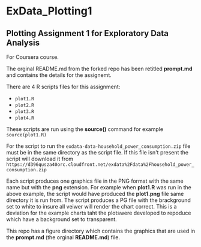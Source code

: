 ExData_Plotting1
================

Plotting Assignment 1 for Exploratory Data Analysis
-------------
For Coursera course.

The orginal README.md from the forked repo has been retitled **prompt.md** and contains the details for the assignemt.

There are 4 R scripts files for this assignment:

* `plot1.R`
* `plot2.R`
* `plot3.R`
* `plot4.R`

These scripts are run using the **source()** command for example `source(plot1.R)`

For the script to run the `exdata-data-household_power_consumption.zip` file must be in the 
same directory as the script file. If this file isn't present the script will
download it from `https://d396qusza40orc.cloudfront.net/exdata%2Fdata%2Fhousehold_power_consumption.zip`

Each script produces one graphics file in the PNG format with the same name but with 
the **png** extension. For example when **plot1.R** was run in the above example,
the script would have produced the **plot1.png** file same directory it is run from.
The script produces a PG file with the brackground set to white to insure all veiwer will
render the chart correct. This is a deviation for the example charts taht the plotswere developed to repoduce which
have a background set to transparent.

This repo has a figure directory which contains the graphics that are used in the 
**prompt.md** (the orginal **README.md**) file.
